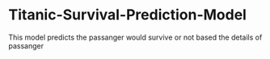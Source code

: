 # Titanic-Survival-Prediction-Model
This model predicts the passanger would survive or not based the details of passanger
